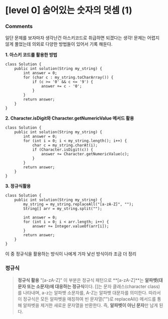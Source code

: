 # [level 0] 숨어있는 숫자의 덧셈 (1)

### Comments

일단 문제를 보자마자 생각난건 아스키코드로 취급하면 되겠다는 생각!
문제는 어렵지 않게 풀었는데 의외로 다양한 방법들이 있어서 기록 해둔다. 

**1. 아스키 코드를 활용한 방법**
```
class Solution {
    public int solution(String my_string) {
        int answer = 0;
        for (char c : my_string.toCharArray()) {
            if (c >= '0' && c <= '9') {
                answer += c - '0';
            }
        }
        return answer;
    }
}
```
**2. Character.isDigit와 Character.getNumericValue 메서드 활용**
```
class Solution {
    public int solution(String my_string) {
        int answer = 0;
        for (int i = 0; i < my_string.length(); i++) {
            char c = my_string.charAt(i);
            if (Character.isDigit(c)) {
                answer += Character.getNumericValue(c);
            }
        }
        return answer;
    }
}
```
**3. 정규식활용**
```
class Solution {
    public int solution(String my_string) {
        my_string = my_string.replaceAll("[a-zA-Z]", "");
        String[] arr = my_string.split("");
                
        int answer = 0;
        for (int i = 0; i < arr.length; i++) {
			answer += Integer.valueOf(arr[i]); 
		}
        return answer;
    }
}
```
이 중 정규식을 활용하는 방식이 나에게 가자 낯선 방식이라 조금 더 정리

### 정규식 
> **정규식 활용**
>"[a-zA-Z]" 이 부분은 정규식 패턴으로 **[a-zA-Z]**는 **알파벳(대문자 또는 소문자)에 대응하는 정규식**이다.
> []는 문자 클래스(character class)를 나타내며, a-z는 알파벳 소문자를, A-Z는 알파벳 대문자를 의미한다.
> 따라서 이 정규식은 모든 알파벳을 매칭하여 빈 문자열("")로 replaceAll() 메서드를 통해 알파벳을 제거한 새로운 문자열을 반환한다. 즉, **알파벳이 아닌 문자**만 남게 된다. 
